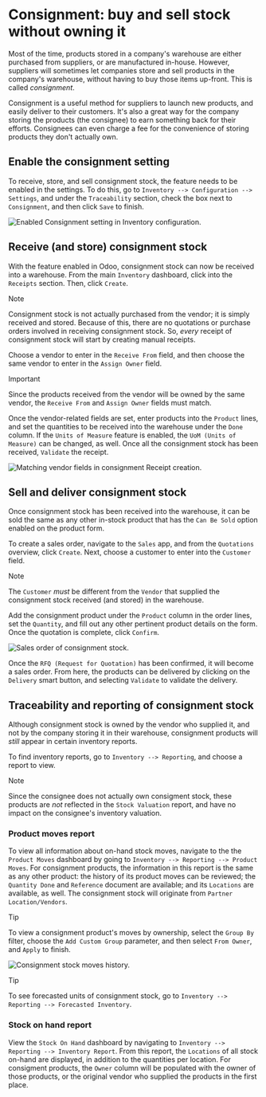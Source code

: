 # Consignment: buy and sell stock without owning it

Most of the time, products stored in a company's warehouse are either
purchased from suppliers, or are manufactured in-house. However,
suppliers will sometimes let companies store and sell products in the
company's warehouse, without having to buy those items up-front. This is
called *consignment*.

Consignment is a useful method for suppliers to launch new products, and
easily deliver to their customers. It's also a great way for the company
storing the products (the consignee) to earn something back for their
efforts. Consignees can even charge a fee for the convenience of storing
products they don't actually own.

## Enable the consignment setting

To receive, store, and sell consignment stock, the feature needs to be
enabled in the settings. To do this, go to `Inventory --> Configuration
--> Settings`, and under the `Traceability` section, check the box next
to `Consignment`, and then click `Save` to finish.

![Enabled Consignment setting in Inventory
configuration.](owned_stock/owned-stock-enable-consignment.png)

## Receive (and store) consignment stock

With the feature enabled in Odoo, consignment stock can now be received
into a warehouse. From the main `Inventory` dashboard, click into the
`Receipts` section. Then, click `Create`.

<div class="note">

<div class="title">

Note

</div>

Consignment stock is not actually purchased from the vendor; it is
simply received and stored. Because of this, there are no quotations or
purchase orders involved in receiving consignment stock. So, *every*
receipt of consignment stock will start by creating manual receipts.

</div>

Choose a vendor to enter in the `Receive From` field, and then choose
the same vendor to enter in the `Assign Owner` field.

<div class="important">

<div class="title">

Important

</div>

Since the products received from the vendor will be owned by the same
vendor, the `Receive From` and `Assign Owner` fields must match.

</div>

Once the vendor-related fields are set, enter products into the
`Product` lines, and set the quantities to be received into the
warehouse under the `Done` column. If the `Units of Measure` feature is
enabled, the `UoM (Units of Measure)` can be changed, as well. Once all
the consignment stock has been received, `Validate` the receipt.

![Matching vendor fields in consignment Receipt
creation.](owned_stock/owned-stock-receipt-fields.png)

## Sell and deliver consignment stock

Once consignment stock has been received into the warehouse, it can be
sold the same as any other in-stock product that has the `Can Be Sold`
option enabled on the product form.

To create a sales order, navigate to the `Sales` app, and from the
`Quotations` overview, click `Create`. Next, choose a customer to enter
into the `Customer` field.

<div class="note">

<div class="title">

Note

</div>

The `Customer` *must* be different from the `Vendor` that supplied the
consignment stock received (and stored) in the warehouse.

</div>

Add the consignment product under the `Product` column in the order
lines, set the `Quantity`, and fill out any other pertinent product
details on the form. Once the quotation is complete, click `Confirm`.

![Sales order of consignment
stock.](owned_stock/owned-stock-sales-order.png)

Once the `RFQ (Request for Quotation)` has been confirmed, it will
become a sales order. From here, the products can be delivered by
clicking on the `Delivery` smart button, and selecting `Validate` to
validate the delivery.

## Traceability and reporting of consignment stock

Although consignment stock is owned by the vendor who supplied it, and
not by the company storing it in their warehouse, consignment products
will *still* appear in certain inventory reports.

To find inventory reports, go to `Inventory --> Reporting`, and choose a
report to view.

<div class="note">

<div class="title">

Note

</div>

Since the consignee does not actually own consigment stock, these
products are *not* reflected in the `Stock Valuation` report, and have
no impact on the consignee's inventory valuation.

</div>

### Product moves report

To view all information about on-hand stock moves, navigate to the the
`Product Moves` dashboard by going to `Inventory --> Reporting -->
Product Moves`. For consignment products, the information in this report
is the same as any other product: the history of its product moves can
be reviewed; the `Quantity Done` and `Reference` document are available;
and its `Locations` are available, as well. The consignment stock will
originate from `Partner Location/Vendors`.

<div class="tip">

<div class="title">

Tip

</div>

To view a consignment product's moves by ownership, select the `Group
By` filter, choose the `Add Custom Group` parameter, and then select
`From Owner`, and `Apply` to finish.

</div>

![Consignment stock moves
history.](owned_stock/owned-stock-moves-history.png)

<div class="tip">

<div class="title">

Tip

</div>

To see forecasted units of consignment stock, go to `Inventory -->
Reporting -->
Forecasted Inventory`.

</div>

### Stock on hand report

View the `Stock On Hand` dashboard by navigating to `Inventory -->
Reporting --> Inventory Report`. From this report, the `Locations` of
all stock on-hand are displayed, in addition to the quantities per
location. For consigment products, the `Owner` column will be populated
with the owner of those products, or the original vendor who supplied
the products in the first place.
